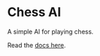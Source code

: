 # Chess AI

A simple AI for playing chess.

Read the [docs here](https://hold17.github.io/chessai-java).
